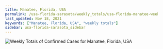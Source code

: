 ```yaml
---
title: Manatee, Florida, USA
permalink: /usa-florida-sarasota/weekly_totals/usa-florida-manatee-weekly_totals.html
last_updated: Nov 18, 2021
keywords: ["Manatee, Florida, USA", "weekly totals"]
sidebar: usa-florida-sarasota_sidebar
---
```


![Weekly Totals of Confirmed Cases for Manatee, Florida, USA](/covid_tracker/images/graphs/usa-florida-manatee-weekly_totals_graph.png)
